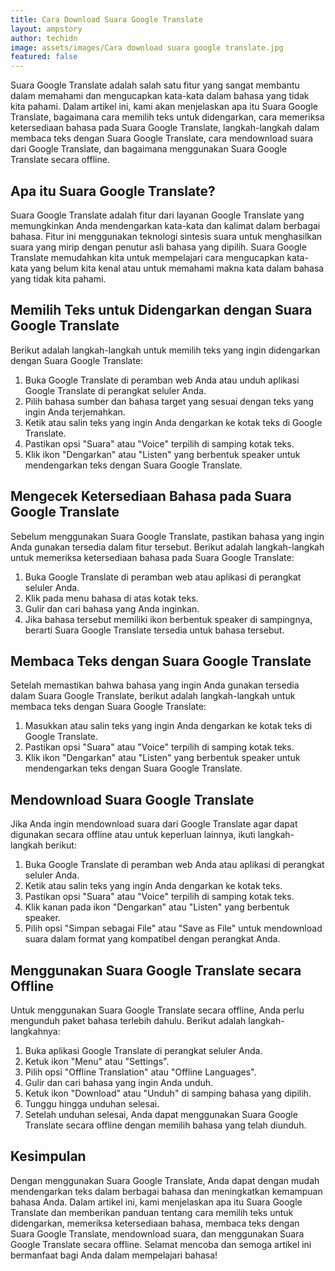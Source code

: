 ```yaml
---
title: Cara Download Suara Google Translate
layout: ampstory
author: techidn
image: assets/images/Cara download suara google translate.jpg
featured: false
---
```


Suara Google Translate adalah salah satu fitur yang sangat membantu dalam memahami dan mengucapkan kata-kata dalam bahasa yang tidak kita pahami. Dalam artikel ini, kami akan menjelaskan apa itu Suara Google Translate, bagaimana cara memilih teks untuk didengarkan, cara memeriksa ketersediaan bahasa pada Suara Google Translate, langkah-langkah dalam membaca teks dengan Suara Google Translate, cara mendownload suara dari Google Translate, dan bagaimana menggunakan Suara Google Translate secara offline.

## Apa itu Suara Google Translate?
Suara Google Translate adalah fitur dari layanan Google Translate yang memungkinkan Anda mendengarkan kata-kata dan kalimat dalam berbagai bahasa. Fitur ini menggunakan teknologi sintesis suara untuk menghasilkan suara yang mirip dengan penutur asli bahasa yang dipilih. Suara Google Translate memudahkan kita untuk mempelajari cara mengucapkan kata-kata yang belum kita kenal atau untuk memahami makna kata dalam bahasa yang tidak kita pahami.

## Memilih Teks untuk Didengarkan dengan Suara Google Translate
Berikut adalah langkah-langkah untuk memilih teks yang ingin didengarkan dengan Suara Google Translate:
1.	Buka Google Translate di peramban web Anda atau unduh aplikasi Google Translate di perangkat seluler Anda.
2.	Pilih bahasa sumber dan bahasa target yang sesuai dengan teks yang ingin Anda terjemahkan.
3.	Ketik atau salin teks yang ingin Anda dengarkan ke kotak teks di Google Translate.
4.	Pastikan opsi "Suara" atau "Voice" terpilih di samping kotak teks.
5.	Klik ikon "Dengarkan" atau "Listen" yang berbentuk speaker untuk mendengarkan teks dengan Suara Google Translate.

## Mengecek Ketersediaan Bahasa pada Suara Google Translate
Sebelum menggunakan Suara Google Translate, pastikan bahasa yang ingin Anda gunakan tersedia dalam fitur tersebut. Berikut adalah langkah-langkah untuk memeriksa ketersediaan bahasa pada Suara Google Translate:
1.	Buka Google Translate di peramban web atau aplikasi di perangkat seluler Anda.
2.	Klik pada menu bahasa di atas kotak teks.
3.	Gulir dan cari bahasa yang Anda inginkan.
4.	Jika bahasa tersebut memiliki ikon berbentuk speaker di sampingnya, berarti Suara Google Translate tersedia untuk bahasa tersebut.

## Membaca Teks dengan Suara Google Translate
Setelah memastikan bahwa bahasa yang ingin Anda gunakan tersedia dalam Suara Google Translate, berikut adalah langkah-langkah untuk membaca teks dengan Suara Google Translate:
1.	Masukkan atau salin teks yang ingin Anda dengarkan ke kotak teks di Google Translate.
2.	Pastikan opsi "Suara" atau "Voice" terpilih di samping kotak teks.
3.	Klik ikon "Dengarkan" atau "Listen" yang berbentuk speaker untuk mendengarkan teks dengan Suara Google Translate.

## Mendownload Suara Google Translate
Jika Anda ingin mendownload suara dari Google Translate agar dapat digunakan secara offline atau untuk keperluan lainnya, ikuti langkah-langkah berikut:
1.	Buka Google Translate di peramban web Anda atau aplikasi di perangkat seluler Anda.
2.	Ketik atau salin teks yang ingin Anda dengarkan ke kotak teks.
3.	Pastikan opsi "Suara" atau "Voice" terpilih di samping kotak teks.
4.	Klik kanan pada ikon "Dengarkan" atau "Listen" yang berbentuk speaker.
5.	Pilih opsi "Simpan sebagai File" atau "Save as File" untuk mendownload suara dalam format yang kompatibel dengan perangkat Anda.

## Menggunakan Suara Google Translate secara Offline
Untuk menggunakan Suara Google Translate secara offline, Anda perlu mengunduh paket bahasa terlebih dahulu. Berikut adalah langkah-langkahnya:
1.	Buka aplikasi Google Translate di perangkat seluler Anda.
2.	Ketuk ikon "Menu" atau "Settings".
3.	Pilih opsi "Offline Translation" atau "Offline Languages".
4.	Gulir dan cari bahasa yang ingin Anda unduh.
5.	Ketuk ikon "Download" atau "Unduh" di samping bahasa yang dipilih.
6.	Tunggu hingga unduhan selesai.
7.	Setelah unduhan selesai, Anda dapat menggunakan Suara Google Translate secara offline dengan memilih bahasa yang telah diunduh.

## Kesimpulan
Dengan menggunakan Suara Google Translate, Anda dapat dengan mudah mendengarkan teks dalam berbagai bahasa dan meningkatkan kemampuan bahasa Anda. Dalam artikel ini, kami menjelaskan apa itu Suara Google Translate dan memberikan panduan tentang cara memilih teks untuk didengarkan, memeriksa ketersediaan bahasa, membaca teks dengan Suara Google Translate, mendownload suara, dan menggunakan Suara Google Translate secara offline. Selamat mencoba dan semoga artikel ini bermanfaat bagi Anda dalam mempelajari bahasa!
